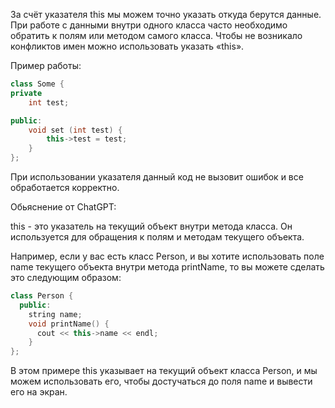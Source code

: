 За счёт указателя this мы можем точно указать откуда берутся данные.
При работе с данными внутри одного класса часто необходимо обратить к полям или методом самого класса.
Чтобы не возникало конфликтов имен можно использовать указать «this».

Пример работы:

```cpp
class Some {
private
    int test;

public:
    void set (int test) {
        this->test = test;
    }
};
```

При использовании указателя данный код не вызовит ошибок и все обработается корректно.


Обьяснение от ChatGPT:

this - это указатель на текущий объект внутри метода класса.
Он используется для обращения к полям и методам текущего объекта.

Например, если у вас есть класс Person, и вы хотите использовать поле name текущего
объекта внутри метода printName, то вы можете сделать это следующим образом:

```cpp
class Person {
  public:
    string name;
    void printName() {
      cout << this->name << endl;
    }
};
```

В этом примере this указывает на текущий объект класса Person,
и мы можем использовать его, чтобы достучаться до поля name и вывести его на экран.
